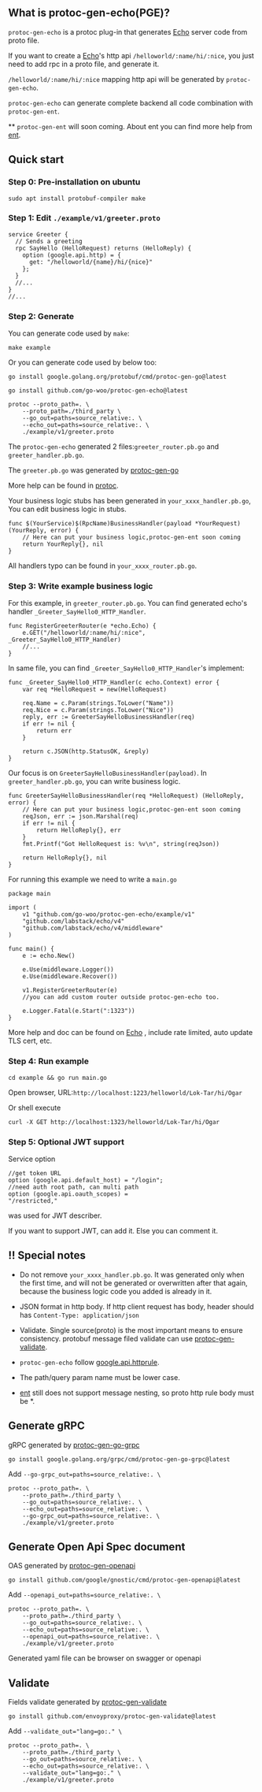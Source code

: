 ## What is protoc-gen-echo(PGE)?
`protoc-gen-echo` is a protoc plug-in that generates [Echo](https://github.com/labstack/echo) server code 
from proto file.

If you want to create a [Echo](https://github.com/labstack/echo)'s http api 
`/helloworld/:name/hi/:nice`, you just need to add rpc in a proto file, and generate it.

 `/helloworld/:name/hi/:nice` mapping http api will be generated by `protoc-gen-echo`.

`protoc-gen-echo` can generate complete backend all code combination with `protoc-gen-ent`.

** `protoc-gen-ent` will soon coming. About ent you can find more help from [ent](https://github.com/ent/ent).
## Quick start
### Step 0: Pre-installation on ubuntu
```
sudo apt install protobuf-compiler make
```
### Step 1: Edit `./example/v1/greeter.proto`
```
service Greeter {
  // Sends a greeting
  rpc SayHello (HelloRequest) returns (HelloReply) {
    option (google.api.http) = {
      get: "/helloworld/{name}/hi/{nice}"
    };
  }
  //...
}
//...
```

### Step 2: Generate

You can generate code used by `make`:
```
make example
```
Or you can generate code used by below too:
```
go install google.golang.org/protobuf/cmd/protoc-gen-go@latest

go install github.com/go-woo/protoc-gen-echo@latest

protoc --proto_path=. \
    --proto_path=./third_party \
    --go_out=paths=source_relative:. \
    --echo_out=paths=source_relative:. \
    ./example/v1/greeter.proto
```
The `protoc-gen-echo` generated 2 files:`greeter_router.pb.go` and `greeter_handler.pb.go`.

The `greeter.pb.go` was generated by [protoc-gen-go](https://github.com/golang/protobuf/tree/master/protoc-gen-go)

More help can be found in [protoc](https://github.com/protocolbuffers/protobuf).

Your business logic stubs has been generated in `your_xxxx_handler.pb.go`,
You can edit business logic in stubs.
```
func $(YourService)$(RpcName)BusinessHandler(payload *YourRequest) (YourReply, error) {
	// Here can put your business logic,protoc-gen-ent soon coming
	return YourReply{}, nil
}
```
All handlers typo can be found in `your_xxxx_router.pb.go`.

### Step 3:  Write example business logic

For this example, in `greeter_router.pb.go`. 
You can find generated echo's handler `_Greeter_SayHello0_HTTP_Handler`.
``` 
func RegisterGreeterRouter(e *echo.Echo) {
	e.GET("/helloworld/:name/hi/:nice", _Greeter_SayHello0_HTTP_Handler)
	//...
}
```
In same file, you can find `_Greeter_SayHello0_HTTP_Handler`'s implement:
``` 
func _Greeter_SayHello0_HTTP_Handler(c echo.Context) error {
	var req *HelloRequest = new(HelloRequest)

	req.Name = c.Param(strings.ToLower("Name"))
	req.Nice = c.Param(strings.ToLower("Nice"))
	reply, err := GreeterSayHelloBusinessHandler(req)
	if err != nil {
		return err
	}

	return c.JSON(http.StatusOK, &reply)
}
```
Our focus is on `GreeterSayHelloBusinessHandler(payload)`.
In `greeter_handler.pb.go`, you can write business logic.
``` 
func GreeterSayHelloBusinessHandler(req *HelloRequest) (HelloReply, error) {
	// Here can put your business logic,protoc-gen-ent soon coming
	reqJson, err := json.Marshal(req)
	if err != nil {
		return HelloReply{}, err
	}
	fmt.Printf("Got HelloRequest is: %v\n", string(reqJson))

	return HelloReply{}, nil
}
```
For running this example we need to write a `main.go`
``` 
package main

import (
	v1 "github.com/go-woo/protoc-gen-echo/example/v1"
	"github.com/labstack/echo/v4"
	"github.com/labstack/echo/v4/middleware"
)

func main() {
	e := echo.New()

	e.Use(middleware.Logger())
	e.Use(middleware.Recover())

	v1.RegisterGreeterRouter(e)
	//you can add custom router outside protoc-gen-echo too.

	e.Logger.Fatal(e.Start(":1323"))
}
```
More help and doc can be found on [Echo](https://github.com/labstack/echo) , 
include rate limited, auto update TLS cert, etc. 
### Step 4:  Run example
```
cd example && go run main.go
```
Open browser, URL:`http://localhost:1223/helloworld/Lok-Tar/hi/Ogar`

Or shell execute
```
curl -X GET http://localhost:1323/helloworld/Lok-Tar/hi/Ogar
```
### Step 5: Optional JWT support
Service option   
```
//get token URL
option (google.api.default_host) = "/login";
//need auth root path, can multi path
option (google.api.oauth_scopes) =
"/restricted,"
```
was used for JWT describer.

If you want to support JWT, can add it. Else you can comment it.

## :bangbang: Special notes

* Do not remove `your_xxxx_handler.pb.go`. It was generated only when the first time, and will not be generated or overwritten after that again, because the business logic code you added is already in it.

* JSON format in http body. If http client request has body, header should has `Content-Type: application/json`

* Validate. Single source(proto) is the most important means to ensure consistency. protobuf message filed validate can use [protoc-gen-validate](https://github.com/envoyproxy/protoc-gen-validate).

* `protoc-gen-echo` follow [google.api.httprule](https://cloud.google.com/service-infrastructure/docs/service-management/reference/rpc/google.api#http).

* The path/query param name must be lower case.

* [ent](https://github.com/ent/ent) still does not support message nesting, so proto http rule body must be *.

## Generate gRPC
gRPC generated by [protoc-gen-go-grpc](https://github.com/grpc/grpc-go/tree/master/cmd/protoc-gen-go-grpc)
``` 
go install google.golang.org/grpc/cmd/protoc-gen-go-grpc@latest
```
Add `--go-grpc_out=paths=source_relative:. \`
```
protoc --proto_path=. \
    --proto_path=./third_party \
    --go_out=paths=source_relative:. \
    --echo_out=paths=source_relative:. \
    --go-grpc_out=paths=source_relative:. \
    ./example/v1/greeter.proto
```
## Generate Open Api Spec document
OAS generated by [protoc-gen-openapi](https://github.com/google/gnostic/tree/main/cmd/protoc-gen-openapi)
``` 
go install github.com/google/gnostic/cmd/protoc-gen-openapi@latest
```
Add `--openapi_out=paths=source_relative:. \`
```
protoc --proto_path=. \
    --proto_path=./third_party \
    --go_out=paths=source_relative:. \
    --echo_out=paths=source_relative:. \
    --openapi_out=paths=source_relative:. \
    ./example/v1/greeter.proto
```
Generated yaml file can be browser on swagger or openapi
## Validate
Fields validate generated by [protoc-gen-validate](https://github.com/envoyproxy/protoc-gen-validate)
``` 
go install github.com/envoyproxy/protoc-gen-validate@latest
```
Add `--validate_out="lang=go:." \`
```
protoc --proto_path=. \
    --proto_path=./third_party \
    --go_out=paths=source_relative:. \
    --echo_out=paths=source_relative:. \
    --validate_out="lang=go:." \
    ./example/v1/greeter.proto
```

